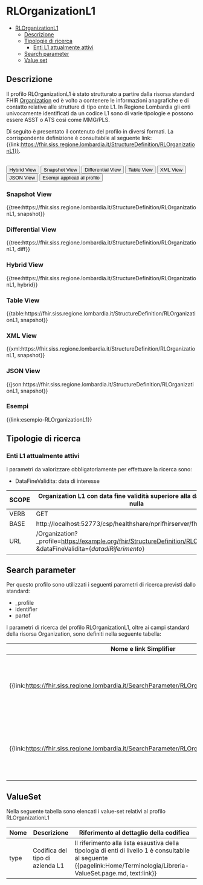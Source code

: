 # RLOrganizationL1

- [RLOrganizationL1](#rlorganizationl1)
  - [Descrizione](#descrizione)
  - [Tipologie di ricerca](#tipologie-di-ricerca)
    - [Enti L1 attualmente attivi](#enti-l1-attualmente-attivi)
  - [Search parameter](#search-parameter)
  - [Value set](#value-set)


## Descrizione
Il profilo RLOrganizationL1 è stato strutturato a partire dalla risorsa standard FHIR [Organization](http://hl7.org/fhir/R4/organization.html) ed è volto a contenere le informazioni anagrafiche e di contatto relative alle strutture di tipo ente L1. In Regione Lombardia gli enti univocamente identificati da un codice L1 sono di varie tipologie e possono essere ASST o ATS così come MMG/PLS. 

Di seguito è presentato il contenuto del profilo in diversi formati. La corrispondente definizione è consultabile al seguente link: {{link:https://fhir.siss.regione.lombardia.it/StructureDefinition/RLOrganizationL1}}.

<br>
<div class="tab">
  <button class="tablinks active" onclick="openTab(event, 'Hybrid View')">Hybrid View</button>
  <button class="tablinks" onclick="openTab(event, 'Snapshot View')">Snapshot View</button>
  <button class="tablinks" onclick="openTab(event, 'Differential View')">Differential View</button>
  <button class="tablinks" onclick="openTab(event, 'Table View')">Table View</button>
  <button class="tablinks" onclick="openTab(event, 'XML View')">XML View</button>
  <button class="tablinks" onclick="openTab(event, 'JSON View')">JSON View</button>
  <button class="tablinks" onclick="openTab(event, 'Esempi')">Esempi applicati al profilo</button>
</div>

<div id="Snapshot View" class="tabcontent">
  <h3>Snapshot View</h3>
{{tree:https://fhir.siss.regione.lombardia.it/StructureDefinition/RLOrganizationL1, snapshot}}
</div>

<div id="Differential View" class="tabcontent">
  <h3>Differential View</h3>
{{tree:https://fhir.siss.regione.lombardia.it/StructureDefinition/RLOrganizationL1, diff}}
</div>

<div id="Hybrid View" class="tabcontent"  style="display:block">
  <h3>Hybrid View</h3>
{{tree:https://fhir.siss.regione.lombardia.it/StructureDefinition/RLOrganizationL1, hybrid}}
</div>

<div id="Table View" class="tabcontent">
  <h3>Table View</h3>
{{table:https://fhir.siss.regione.lombardia.it/StructureDefinition/RLOrganizationL1, snapshot}}
</div>

<div id="XML View" class="tabcontent">
  <h3>XML View</h3>
{{xml:https://fhir.siss.regione.lombardia.it/StructureDefinition/RLOrganizationL1, snapshot}}
</div>

<div id="JSON View" class="tabcontent">
  <h3>JSON View</h3>
{{json:https://fhir.siss.regione.lombardia.it/StructureDefinition/RLOrganizationL1, snapshot}}
</div>

<div id="Esempi" class="tabcontent">
  <h3>Esempi</h3>
  {{link:esempio-RLOrganizationL1}}
<br>
</div>

<!-- ===================================================FINE SEZIONE=================================================== -->

## Tipologie di ricerca

### Enti L1 attualmente attivi
I parametri da valorizzare obbligatoriamente per effettuare la ricerca sono:
-	DataFineValidita: data di interesse

| SCOPE | Organization L1 con data fine validità superiore alla data odierna o nulla    |
|---|---|
| VERB | GET |
| BASE | http://localhost:52773/csp/healthshare/nprifhirserver/fhir/r4    |
| URL | /Organization?_profile=https://example.org/fhir/StructureDefinition/RLOrganizationL1<br>&dataFineValidita=\{_datadiRiferimento_\}    |

<!-- ===================================================FINE SEZIONE=================================================== -->

## Search parameter
Per questo profilo sono utilizzati i seguenti parametri di ricerca previsti dallo standard: 
- _profile
- identifier
- partof

I parametri di ricerca del profilo RLOrganizationL1, oltre ai campi standard della risorsa Organization, sono definiti nella seguente tabella:

| Nome e link Simplifier | Descrizione | Espressione |
|---|---|---|
| {{link:https://fhir.siss.regione.lombardia.it/SearchParameter/RLOrganizationDataFineValidita}} | Parametro di ricerca di strutture SISS di livello 1 specificando la data di fine validità. | extension.where(url='https://fhir.siss.regione.lombardia.it/StructureDefinition/RLOrganizationDataFineValidita').value |
| {{link:https://fhir.siss.regione.lombardia.it/SearchParameter/RLOrganizationDataInizioValidita}} | Parametro di ricerca di strutture SISS di livello 1 specificando la data di   inserimento.  |  extension.where(url='https://fhir.siss.regione.lombardia.it/StructureDefinition/RLOrganizationDataInizioValidita').value |

<!-- ===================================================FINE SEZIONE=================================================== -->

## ValueSet

Nella seguente tabella sono elencati i value-set relativi al profilo RLOrganizationL1

| Nome    | Descrizione    | Riferimento   al dettaglio della codifica    |
|---|---|---|
| type    | Codifica del tipo di azienda L1    | Il riferimento alla lista esaustiva della tipologia di enti di livello 1 è consultabile al seguente {{pagelink:Home/Terminologia/Libreria-ValueSet.page.md, text:link}}   |